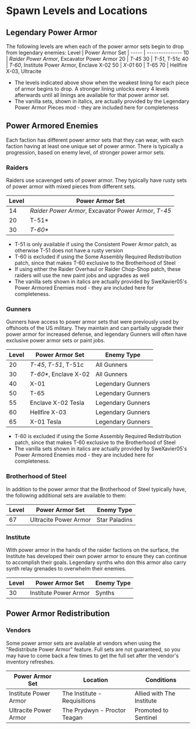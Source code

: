 # Spawn Levels and Locations

## Legendary Power Armor
The following levels are when each of the power armor sets begin to drop from legendary enemies:
Level | Power Armor Set |
----- | ---------------
10 | _Raider Power Armor_, Excavator Power Armor
20 | _T-45_
30 | _T-51_, T-51c
40 | _T-60_, Institute Power Armor, Enclave X-02
50 | _X-01_
60 | T-65
70 | Hellfire X-03, Ultracite

* The levels indicated above show when the weakest lining for each piece of armor begins to drop. A stronger lining unlocks every 4 levels afterwards until all linings are available for that power armor set.
* The vanilla sets, shown in italics, are actually provided by the Legendary Power Armor Pieces mod - they are included here for completeness

## Power Armored Enemies
Each faction has different power armor sets that they can wear, with each faction having at least one unique set of power armor. There is typically a progression, based on enemy level, of stronger power armor sets.

### Raiders
Raiders use scavenged sets of power armor. They typically have rusty sets of power armor with mixed pieces from different sets.

Level | Power Armor Set
----- | ---------------
14    | _Raider Power Armor_, Excavator Power Armor, _T-45_
20    | T-51*
30    | _T-60*_

* T-51 is only available if using the Consistent Power Armor patch, as otherwise T-51 does not have a rusty version
* T-60 is excluded if using the Some Assembly Required Redistribution patch, since that makes T-60 exclusive to the Brotherhood of Steel
* If using either the Raider Overhaul or Raider Chop-Shop patch, these raiders will use the new paint jobs and upgrades as well
* The vanilla sets shown in italics are actually provided by SweXavier05's Power Armored Enemies mod - they are included here for completeness.

### Gunners
Gunners have access to power armor sets that were previously used by offshoots of the US military. They maintain and can partially upgrade their power armor for increased defense, and legendary Gunners will often have exclusive power armor sets or paint jobs.

Level | Power Armor Set | Enemy Type
----- | --------------- | ----------
20    | _T-45_, _T-51_, T-51c | All Gunners
30    | _T-60*_, Enclave X-02 | All Gunners
40    | X-01  | Legendary Gunners
50    | T-65 | Legendary Gunners
55    | Enclave X-02 Tesla | Legendary Gunners
60    | Hellfire X-03 | Legendary Gunners
65    | X-01 Tesla | Legendary Gunners

* T-60 is excluded if using the Some Assembly Required Redistribution patch, since that makes T-60 exclusive to the Brotherhood of Steel
* The vanilla sets shown in italics are actually provided by SweXavier05's Power Armored Enemies mod - they are included here for completeness.

### Brotherhood of Steel
In addition to the power armor that the Brotherhood of Steel typically have, the following additional sets are available to them:

Level | Power Armor Set | Enemy Type
----- | --------------- | ----------
67    | Ultracite Power Armor | Star Paladins

### Institute
With power armor in the hands of the raider factions on the surface, the Institute has developed their own power armor to ensure they can continue to accomplish their goals. Legendary synths who don this armor also carry synth relay grenades to overwhelm their enemies.

Level | Power Armor Set | Enemy Type
----- | --------------- | ----------
30    | Institute Power Armor | Synths

## Power Armor Redistribution

### Vendors

Some power armor sets are available at vendors when using the "Redistribute Power Armor" feature. Full sets are not guaranteed, so you may have to come back a few times to get the full set after the vendor's inventory refreshes.

Power Armor Set | Location | Conditions
--------------- | -------- | ----------
Institute Power Armor | The Institute - Requisitions | Allied with The Institute
Ultracite Power Armor | The Prydwyn - Proctor Teagan | Promoted to Sentinel
